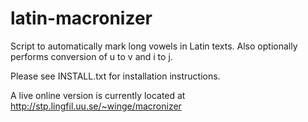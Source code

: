 # latin-macronizer
Script to automatically mark long vowels in Latin texts. Also optionally performs conversion of u to v and i to j.

Please see INSTALL.txt for installation instructions.

A live online version is currently located at http://stp.lingfil.uu.se/~winge/macronizer

